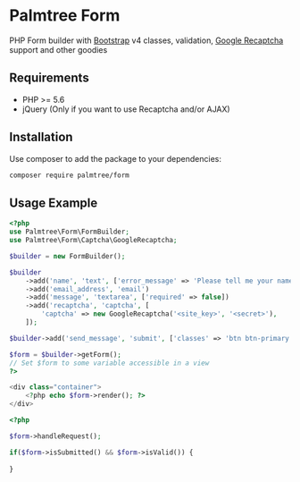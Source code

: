 # Palmtree Form

PHP Form builder with [Bootstrap](https://getbootstrap.com/) v4 classes, validation, [Google Recaptcha](https://www.google.com/recaptcha/intro/) support and other goodies

## Requirements
* PHP >= 5.6
* jQuery (Only if you want to use Recaptcha and/or AJAX)

## Installation

Use composer to add the package to your dependencies:
```bash
composer require palmtree/form
```

## Usage Example

```php
<?php
use Palmtree\Form\FormBuilder;
use Palmtree\Form\Captcha\GoogleRecaptcha;

$builder = new FormBuilder();

$builder
    ->add('name', 'text', ['error_message' => 'Please tell me your name'])
    ->add('email_address', 'email')
    ->add('message', 'textarea', ['required' => false])
    ->add('recaptcha', 'captcha', [
        'captcha' => new GoogleRecaptcha('<site_key>', '<secret>'),
    ]);

$builder->add('send_message', 'submit', ['classes' => 'btn btn-primary']);

$form = $builder->getForm();
// Set $form to some variable accessible in a view
?>

<div class="container">
    <?php echo $form->render(); ?>
</div>


```

```php
<?php

$form->handleRequest();

if($form->isSubmitted() && $form->isValid()) {
    
}
```

